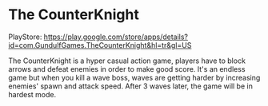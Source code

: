 # The CounterKnight

PlayStore: https://play.google.com/store/apps/details?id=com.GundulfGames.TheCounterKnight&hl=tr&gl=US

The CounterKnight is a hyper casual action game, players have to block arrows and defeat enemies in order to make good score. It's an endless game but when you kill a wave boss, waves are getting harder by increasing enemies' spawn and attack speed. After 3 waves later, the game will be in hardest mode.
